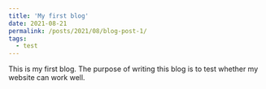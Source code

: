 ```yaml
---
title: 'My first blog'
date: 2021-08-21
permalink: /posts/2021/08/blog-post-1/
tags:
  - test
---
```


This is my first blog. The purpose of writing this blog is to test whether my website can work well.

